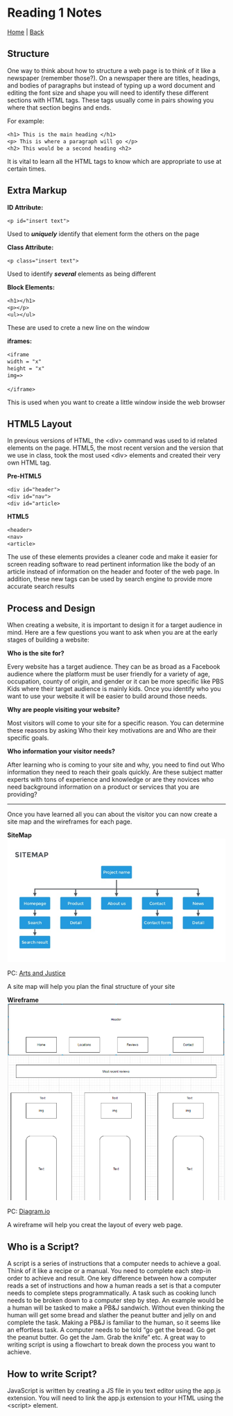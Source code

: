 # Reading 1 Notes

[Home](/README.md) | [Back](/201-main/201TableofContents.md)


## Structure

One  way to think about how to structure a web page is to think of it like a newspaper (remember those?). On a newspaper there are titles, headings, and bodies of paragraphs but instead of typing up a word document and editing the font size and shape you will need to identify these different sections with HTML tags. These tags usually come in pairs showing you where that section begins and ends.  

For example:

    <h1> This is the main heading </h1>
    <p> This is where a paragraph will go </p>
    <h2> This would be a second heading <h2>

It is vital to learn all the HTML tags to know which are appropriate to use at certain times.

## Extra Markup

**ID Attribute:**

    <p id="insert text">

Used to ***uniquely*** identify that element form the others on the page

**Class Attribute:**

    <p class="insert text">

Used to identify ***several*** elements as being different 

**Block Elements:**

    <h1></h1>
    <p></p>
    <ul></ul>

These are used to crete a new line on the window

**iframes:**

    <iframe
    width = "x"
    height = "x"
    img=>

    </iframe>

This is used when you want to create a little window inside the web browser

## HTML5 Layout

In previous versions of HTML, the \<div> command was used to id related elements on the page. HTML5, the most recent version and the version that we use in class, took the most used \<div> elements and created their very own HTML tag.

**Pre-HTML5**

    <div id="header">
    <div id="nav">
    <div id="article>

**HTML5**

    <header>
    <nav>
    <article>

The use of these elements provides a cleaner code and make it easier for screen reading software to read pertinent information like the body of an article instead of information on the header and footer of the web page. In addition, these new tags can be used by search engine to provide more accurate search results 

## Process and Design 

When creating a website, it is important to design it for a target audience in mind. 
Here are a few questions you want to ask when you are at the early stages of building a website:

**Who is the site for?**

Every website has a target audience. They can be as broad as a Facebook audience where the platform must be user friendly for a variety of age, occupation, county of origin, and gender or it can be more specific like PBS Kids where their target audience is mainly kids. Once you identify who you want to use your website it will be easier to build around those needs.

**Why are people visiting your website?**

Most visitors will come to your site for a specific reason. You can determine these reasons by asking Who their key motivations are and Who are their specific goals.

**Who information your visitor needs?**

After learning who is coming to your site and why, you need to find out Who information they need to reach their goals quickly. Are these subject matter experts with tons of experience and knowledge or are they novices who need background information on a product or services that you are providing? 

___

Once you have learned all you can about the visitor you can now create a site map and the wireframes for each page. 

**SiteMap**
![Site Map Example](/site-map.jpg) 


PC: [Arts and Justice](/https://www.artsandjustice.org/graphic-design-3-project-6-app-wireframe-site-map/the-silver-lining-presentation-template-a-free-beautiful-template-for-marketer-17-638/)

A site map will help you plan the final structure of your site

**Wireframe**
![Wireframe Example](/wireframe.PNG)


PC: [Diagram.io](https://app.diagrams.net/#G1_A_OEkC0MvwZf20gOn-W-YlYjL6HkmhV)

A wireframe will help you creat  the layout of every web page.

## Who is a Script? ##

A script is a series of instructions that a computer needs to achieve a goal. Think of it like a recipe or a manual. You need to complete each step-in order to achieve and result. One key difference between how a computer reads a set of instructions and how a human reads a set is that a computer needs to complete steps programmatically. A task such as cooking lunch needs to be broken down to a computer step by step. An example would be a human will be tasked to make a PB&J sandwich. Without even thinking the human will get some bread and slather the peanut butter and jelly on and complete the task. Making a PB&J is familiar to the human, so it seems like an effortless task. A computer needs to be told “go get the bread. Go get the peanut butter. Go get the Jam. Grab the knife” etc. A great way to writing script is using a flowchart to break down the process you want to achieve.

## How to write Script? ##

JavaScript is written by creating a JS file in you text editor using the app.js extension. You will need to link the app.js extension to your HTML using the \<script> element. 

